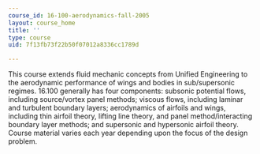 ```yaml
---
course_id: 16-100-aerodynamics-fall-2005
layout: course_home
title: ''
type: course
uid: 7f13fb73f22b50f07012a8336cc1789d

---
```

This course extends fluid mechanic concepts from Unified Engineering to the aerodynamic performance of wings and bodies in sub/supersonic regimes. 16.100 generally has four components: subsonic potential flows, including source/vortex panel methods; viscous flows, including laminar and turbulent boundary layers; aerodynamics of airfoils and wings, including thin airfoil theory, lifting line theory, and panel method/interacting boundary layer methods; and supersonic and hypersonic airfoil theory. Course material varies each year depending upon the focus of the design problem.
